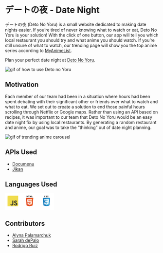 # デートの夜 - Date Night

デートの夜  (Deto No Yoru) is a small website dedicated to making date nights easier. If you’re tired of never knowing what to watch or eat, Deto No Yoru is your solution! With the click of one button, our app will tell you which local restaurant you should try and what anime you should watch. If you’re still unsure of what to watch, our trending page will show you the top anime series according to [MyAnimeList](https://myanimelist.net/topanime.php). 

Plan your perfect date night at [Deto No Yoru](https://deto-no-yoru.netlify.app/index.html).

![gif of how to use Deto no Yoru](imgs/homepage.gif)

## Motivation

Each member of our team had been in a situation where hours had been spent debating with their significant other or friends over what to watch and what to eat. We set out to create a solution to end those painful hours scrolling through Netflix or Google maps. Rather than using an API based on recipes, it was important to our team that Deto No Yoru would be an easy date night fix by using local restaurants.  By generating a random restaurant and anime, our goal was to take the “thinking” out of date night planning. 

![gif of trending anime carousel](imgs/carousel.gif)

## APIs Used
* [Documenu](https://documenu.com/)
* [Jikan](https://jikan.docs.apiary.io/#) 

## Languages Used

![picture of JS, CSS, and HTML icons](imgs/icons.png)

## Contributors

* [Alyna Palamarchuk](https://github.com/alynapchuk)
* [Sarah dePalo](https://github.com/sarahdepalo)
* [Rodrigo Ruiz](https://github.com/Rodrigo-Ruiz1)